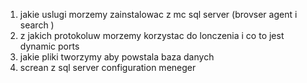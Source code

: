 1. jakie uslugi morzemy zainstalowac z mc sql server (brovser agent i search )
2. z jakich protokoluw morzemy korzystac do lonczenia i co to jest dynamic ports 
3. jakie pliki tworzymy aby powstala baza danych 
4. screan z sql server configuration meneger 